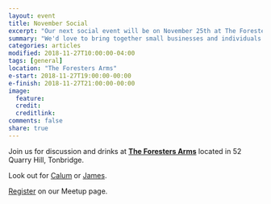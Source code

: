 ```yaml
---
layout: event
title: November Social
excerpt: "Our next social event will be on November 25th at The Foresters Arms"
summary: "We'd love to bring together small businesses and individuals throughout Tonbridge looking to chat about all aspects of their digital strategy. Whether you're working in technology, the Web or a complete novice/outsider looking for advice then please come along."
categories: articles
modified: 2018-11-27T10:00:00-04:00
tags: [general]
location: "The Foresters Arms"
e-start: 2018-11-27T19:00:00-00:00
e-finish: 2018-11-27T21:00:00-00:00
image:
  feature:
  credit:
  creditlink:
comments: false
share: true
---
```

Join us for discussion and drinks at **[The Foresters Arms](http://thenelsonarms.com/)** located in 52 Quarry Hill, Tonbridge.

Look out for [Calum](https://calumryan.com) or [James](https://twitter.com/shutdownscanner).

[Register](https://www.meetup.com/Tonbridge-Digital/events/255615322/) on our Meetup page.
